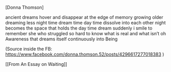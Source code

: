 
[Donna Thomson]

ancient dreams
hover and disappear
at the edge
of memory
growing older
dreaming less
night time
dream time
day time
dissolve
into each other
night becomes
the space
that holds
the day time dream
suddenly
i smile to remember
she who struggled
so hard to know what is real
and what isn’t
oh Awareness
that dreams itself
continuously
into Being


(Source inside the FB: https://www.facebook.com/donna.thomson.52/posts/4296617277018383 )

[[From An Essay on Waiting]]

